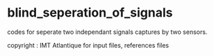 # blind_seperation_of_signals
codes for seperate two independant signals captures by two sensors.


copyright : IMT Atlantique for input files, references files

